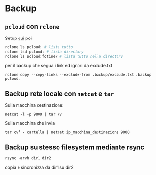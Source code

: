 # Backup

## `pcloud` con `rclone`
Setup [qui](https://rclone.org/pcloud/) poi
```bash
rclone ls pcloud: # lista tutto
rclone lsd pcloud: # lista directory
rclone ls pcloud:fotine/ # lista tutto nella directory
```
per il backup che segua i link ed ignori da exclude.txt
```
rclone copy --copy-links --exclude-from .backup/exclude.txt .backup pcloud:
```




## Backup rete locale con `netcat` e `tar`

Sulla macchina destinazione:
```
netcat -l -p 9000 | tar xv
```
Sulla macchina che invia

```
tar cvf - cartella | netcat ip_macchina_destinazione 9000
```

## Backup su stesso filesystem mediante rsync
```
rsync -arvh dir1 dir2
```
copia e sincronizza da dir1 su dir2

